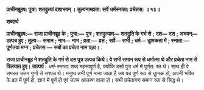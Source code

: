 **प्राचीनबॢहष: पुत्रा: शतद्रुत्यां दशाभवन् ।** **तुल्यनामव्रता: सर्वे धर्मस्नाता: प्रचेतस: ॥ १३॥** 

**शब्दार्थ** 

**प्राचीनबॢहष:—** **राजा प्राचीनबॢह के** **; पुत्रा:—** **पुत्र** **; शतद्रुत्याम्—** **शतद्रुति के गर्भ से** **; दश—** **दस** **; अभवन्—** **उत्पन्न हुए** **; तुल्य—** **समान** **; नाम—** **नाम** **; व्रता:—** **व्रत** **; सर्वे—** **सभी** **; धर्म—** **धाॢमकता में** **; स्नाता:—** **पूर्णतया मग्न** **; प्रचेतस:—** **सबों का प्रचेता नाम** **पड़ा।** **.** 

**राजा प्राचीनबॢह ने शतद्रुति के गर्भ से दस पुत्र उत्पन्न किये। वे सभी समान रूप से धर्मात्मा** **थे और प्रचेता नाम से विलयात हुए।** **तात्पर्य :** *धर्म-स्नाता:* शब्द महत्त्वपूर्ण है, क्योंकि दसों पुत्र धर्म में पूर्णत: रत थे। साथ ही वे समस्त उत्तम गुणों से सश्पन्न थे। मनुष्य तभी पूर्ण माना जाता है जब वह पूर्ण रूप से धाॢमक हो, अपनी भक्ति के व्रत में पूर्ण हो, ज्ञान में पूर्ण हो एवं उत्तम आचरण वाला हो। सभी प्रचेतागण समान रूप से सिद्ध थे।  